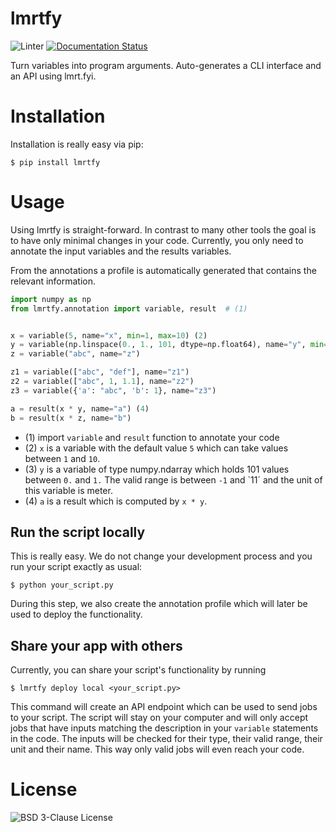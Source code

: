 # lmrtfy

![Linter](https://github.com/lmrtfy/lmrtfy/workflows/linter/badge.svg) [![Documentation Status](https://readthedocs.org/projects/lmrtfy/badge/?version=latest)](https://lmrtfy.readthedocs.io/en/latest/?badge=latest)

Turn variables into program arguments. Auto-generates a CLI interface and an API using lmrt.fyi.

# Installation
Installation is really easy via pip:
```shell
$ pip install lmrtfy
```

# Usage
Using lmrtfy is straight-forward. In contrast to many other tools the goal is to have only minimal
changes in your code. Currently, you only need to annotate the input variables and the results variables.

From the annotations a profile is automatically generated that contains the relevant information.

```python
import numpy as np
from lmrtfy.annotation import variable, result  # (1)


x = variable(5, name="x", min=1, max=10) (2)
y = variable(np.linspace(0., 1., 101, dtype=np.float64), name="y", min=-1., max=11., unit="m") (3)
z = variable("abc", name="z")

z1 = variable(["abc", "def"], name="z1")
z2 = variable(["abc", 1, 1.1], name="z2")
z3 = variable({'a': "abc", 'b': 1}, name="z3")

a = result(x * y, name="a") (4)
b = result(x * z, name="b")
```

* (1) import `variable` and `result` function to annotate your code
* (2) `x` is a variable with the default value `5` which can take values between `1` and `10`.
* (3) `y` is a variable of type numpy.ndarray which holds 101 values between `0.` and `1.` The valid
range is between `-1` and `11´ and the unit of this variable is meter.
* (4) `a` is a result which is computed by `x * y`.

## Run the script locally

This is really easy. We do not change your development process and you run your script exactly as usual:
```shell
$ python your_script.py
```

During this step, we also create the annotation profile which will later be used to deploy the functionality.

## Share your app with others

Currently, you can share your script's functionality by running
```shell
$ lmrtfy deploy local <your_script.py>
```

This command will create an API endpoint which can be used to send jobs to your script. The script will stay
on your computer and will only accept jobs that have inputs matching the description in your `variable` statements
in the code. The inputs will be checked for their type, their valid range, their unit and their name. This
way only valid jobs will even reach your code.


# License
![BSD 3-Clause License](https://github.com/lmrtfy/lmrtfy/blob/main/LICENSE)
